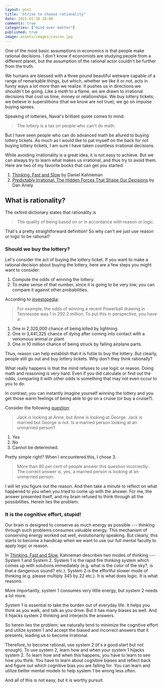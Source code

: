 ```yaml
---
layout: post
title: "Strive to choose rationality"
date: 2021-01-30 18:00
comments: true
categories: ["mind over matter"]
published: true
image: assets/images/casino.jpg
---
```


One of the most basic assumptions in economics is that people make rational decisions. I don't know if economists are studying people from a different planet, but the assumption of the rational actor couldn't be further from the truth. 

We humans are blessed with a three pound beautiful wetware capable of a range of remarkable things, but which, whether we like it or not, acts in funny ways a lot more than we realize. It pushes us in directions we shouldn't be going. Like a moth to a flame, we are drawn to irrational decisions that cost us time, money or relationships. We buy lottery tickets; we believe in superstitions (that we know are not true); we go on impulse buying sprees.

Speaking of lotteries, Naval's brilliant quote comes to mind:
> The lottery is a tax on people who can't do math.

But I have seen people who can do advanced math be allured to buying lottery tickets. As much as I would like to pat myself on the back for not buying lottery tickets, I am sure I have taken countless irrational decisions.

While avoiding irrationality is a great idea, it is not easy to achieve. But we can always try to learn what makes us irrational, and thus try to avoid them.
Here are two of my favorite books that can get you started:

1. [Thinking, Fast and Slow](https://amzn.to/39f7qKx) by Daniel Kahneman
2. [Predictably Irrational: The Hidden Forces That Shape Our Decisions](https://amzn.to/3c8cFhd) by Dan Ariely.


## What is rationality?

The oxford dictionary states that rationality is

> The quality of being based on or in accordance with reason or logic.

That's a pretty straightforward definition! So why can't we just use reason or logic to be rational? 

### Should we buy the lottery?
Let's consider the act of buying the lottery ticket. If you want to make a rational decision about buying the lottery, here are a few steps you might want to consider:

1. Compute the odds of winning the lottery.
2. To make sense of that number, since it is going to be very low, you can compare it against other probabilities.

According to [investopedia](https://www.investopedia.com/managing-wealth/worth-playing-lottery/):

> For example, the odds of winning a recent Powerball drawing in Tennessee was 1 in 292.2 million. To put this in perspective, you have a:
1. One in 2,320,000 chance of being killed by lightning
2. One in 3,441,325 chance of dying after coming into contact with a venomous animal or plant
3. One in 10 million chance of being struck by falling airplane parts.

Thus, reason can help establish that it is futile to buy the lottery. But clearly, people still go out and buy lottery tickets. Why don't they think rationally?

What really happens is that the mind refuses to use logic or reason. Doing math and reasoning is very hard. Even if you did calculate or find out the odds, comparing it with other odds is something that may not even occur to you to do.

In contrast, you can instantly imagine yourself winning the lottery and you get those warm feelings of being able to go on a cruise (or buy a cruise?).

Consider the following [question](https://magazine.utoronto.ca/research-ideas/culture-society/why-people-are-irrational-kurt-kleiner/):

> Jack is looking at Anne, but Anne is looking at George. Jack is married but George is not. Is a married person looking at an unmarried person?
1. Yes
2. No
3. Cannot be determined.

Pretty simple right? When I encountered this, I chose 3.

> More than 80 per cent of people answer this question incorrectly.. The correct answer is, yes, a married person is looking at an unmarried person.

I will let you figure out the reason. And then take a minute to reflect on what happened to you when you tried to come up with the answer. For me, the answer presented itself, and my brain refused to think through all the possibilities. Herein lies the problem. 

### It is the cognitive effort, stupid!

Our brain is designed to conserve as much energy as possible --- thinking through such problems consumes valuable energy. This mechanism of conserving energy worked out well, evolutionarily speaking. But clearly, this starts to become a handicap when we want to use our full mental faculty to apply logic or reason.

In [Thinking, Fast and Slow](https://amzn.to/39f7qKx), Kahneman describes two modes of thinking --- System 1 and System 2. System 1 is the rapid fire thinking system which comes up with solutions immediately (e.g. what is the color of the sky?, is that a dangerous sound? etc.). System 2 is the effortful slower mode of thinking (e.g. please multiply 345 by 22 etc.). It is what does logic. It is what reasons.

More importantly, system 1 consumes very little energy, but system 2 needs a lot more.

System 1 is essential to take the burden out of everyday life. It helps you think as you walk, and talk as you drive. 
But it has many biases as well. And it hijacks system 2 thinking and interjects the answers. 

So herein lies the problem: we naturally tend to minimize the cognitive effort and utilize system 1 and accept the biased and incorrect answers that it presents, leading us to become irrational.

Therefore, to become rational, use system 2 (it's a good start but not enough). To use system 2, learn how and when your system 1 hijacks system 2. To learn how and when this happens, you have to learn to see how you think. You have to learn about cognitive biases and reflect back and figure out which cognitive bias you are falling for. You can learn and utilize better mental models to help system 1 be wrong less often. 

And all of this is not easy, but it is worthy pursuit.

<!--
## Benefits of rationality

### Irrationality is expensive

Often times we decide on seemingly pointless, or futile, or actively bad decisions for ourselves.

Statistically speaking, most of the fear we have are irrational. They are unfounded and not necessary. We are afraid of losing our jobs when there is no such reason to believe so, wasting cognitive energy. We are afraid of changing jobs.

### Being rational makes other people trust you

Being irrational is being unpredictable. It makes it easy to trust you if you are predictable.

If we collaborate but I am completely irrational, there is no way for you to know what decision I will arrive at. It adds to the stress and unpredictability. You can't negotiate with me, because the reasons I give are completely irrational.

### Rationality as a means to solve problems

For several problems you may face, trying to use a rational approach can help solve problems. For example, you will adopt a long term view rather than a short term view.
-->